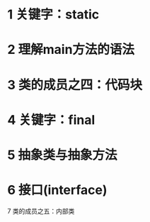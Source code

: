 # 1 关键字：static




# 2 理解main方法的语法




# 3 类的成员之四：代码块



# 4 关键字：final

# 5 抽象类与抽象方法


# 6 接口(interface)

7 类的成员之五：内部类